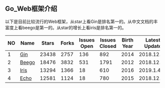 ## Go_Web框架介绍

以下是目前比较流行的Web框架，从star上看Gin是排名第一的。从中文文档的丰富度上看beego是第一的。从star的增长上看iris是排名第一的。

|NO|Name|Stars|Forks|Issues Open|Issues Closed|Birth Year|Latest Update|docs|
|----|----|----|----|----|----|----|----|----|
|1|[Gin](https://github.com/gin-gonic/gin)|23438|2757|136|892|2014|2018.12.31|https://github.com/gin-gonic/gin|
|2|[Beego](https://github.com/astaxie/beego)|18476|3832|531|1791|2012|2018.12.28|https://beego.me/|
|3|[Iris](https://github.com/kataras/iris)|13294|1366|18|610|2016|2019.1.4|https://www.studyiris.com/doc/irisDoc/Websockets.html|
|4|[Echo](https://github.com/labstack/echo)|12581|1124|18|780|2015|2018.12.6|http://go-echo.org/|



